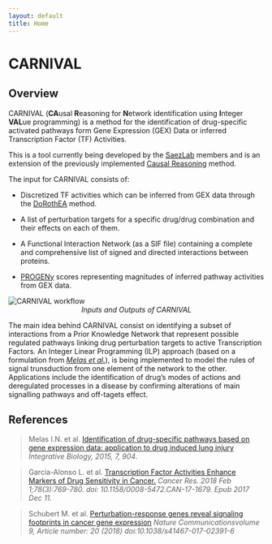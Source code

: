 ```yaml
---
layout: default
title: Home
---
```



# CARNIVAL

## Overview

CARNIVAL (**CA**usal **R**easoning for **N**etwork identification using **I**nteger **VAL**ue programming) is a method for the identification of drug-specific activated pathways form Gene Expression (GEX) Data or inferred Transcription Factor (TF) Activities.

This is a tool currently being developed by the [SaezLab](http://saezlab.org/) members and is an extension of the previously implemented [Causal Reasoning](http://pubs.rsc.org/en/content/articlehtml/2015/ib/c4ib00294f) method.

The input for CARNIVAL consists of:

 * Discretized TF activities which can be inferred from GEX data through the [DoRothEA](https://github.com/saezlab/DoRothEA) method.
 
 * A list of perturbation targets for a specific drug/drug combination and their effects on each of them.
 
 * A Functional Interaction Network (as a SIF file) containing a complete and comprehensive list of signed and directed interactions between proteins.
 
 * [PROGENy](https://github.com/saezlab/progeny) scores representing magnitudes of inferred pathway activities from GEX data.
 
<img src="/CARNIVAL/public/workflow.png" alt="CARNIVAL workflow">

<center><i>Inputs and Outputs of CARNIVAL</i></center>


The main idea behind CARNIVAL consist on identifying a subset of interactions from a Prior Knowledge Network that represent possible regulated pathways linking drug perturbation targets to active Transcription Factors. An Integer Linear Programming (ILP) approach (based on a formulation from [*Melas et al.*](http://journals.plos.org/ploscompbiol/article?id=10.1371/journal.pcbi.1003204)), is being implemented to model the rules of signal trunsduction from one element of the network to the other. Applications include the identification of drug’s modes of actions and deregulated processes in a disease by confirming alterations of main signalling pathways and off-tagets effect.

## References

> Melas I.N. et al. [Identification of drug-specific pathways based on gene expression data: application to drug induced lung injury](http://pubs.rsc.org/en/content/articlehtml/2015/ib/c4ib00294f) _Integrative Biology, 2015,
7, 904_.

> Garcia-Alonso L. et al. [Transcription Factor Activities Enhance Markers of Drug Sensitivity in Cancer.](https://www.ncbi.nlm.nih.gov/pubmed/29229604) _Cancer Res. 2018 Feb 1;78(3):769-780. doi: 10.1158/0008-5472.CAN-17-1679. Epub 2017 Dec 11._

> Schubert M. et al. [Perturbation-response genes reveal signaling footprints in cancer gene expression](https://www.nature.com/articles/s41467-017-02391-6) _Nature Communicationsvolume 9, Article number: 20 (2018) doi:10.1038/s41467-017-02391-6_
